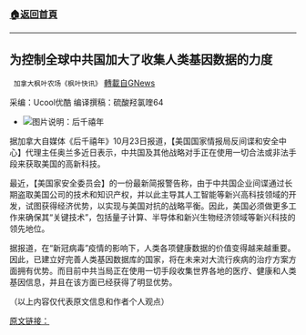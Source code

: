 ###  [:house:返回首頁](https://github.com/ourhimalayas/txt)
---


## 为控制全球中共国加大了收集人类基因数据的力度
` 加拿大枫叶农场《枫叶快讯》` [轉載自GNews](https://gnews.org/zh-hans/1617994/)

采编：Ucool优酷     编译撰稿：硫酸羟氯喹64

- ![](https://assets.gnews.org/wp-content/uploads/2021/10/a-9-edited.jpg)图片说明：后千禧年


据加拿大自媒体《后千禧年》10月23日报道，【美国国家情报局反间谍和安全中心】代理主任奥兰多近日表示，中共国及其他战略对手正在使用一切合法或非法手段来获取美国的高新科技。

最近，【美国家安全委员会】的一份最新简报警告称，由于中共国企业间谍通过长期盗取美国公司的技术和知识产权，并以此主导其人工智能等新兴高科技领域的开发，试图获得经济优势，以实现与美国对抗的战略平衡。因此，美国必须做更多工作来确保其“关键技术”，包括量子计算、半导体和新兴生物经济领域等新兴科技的领先地位。

据报道，在“新冠病毒”疫情的影响下，人类各项健康数据的价值变得越来越重要。因此，已建立好完善人类基因数据库的国家，将在未来对大流行疾病的治疗方案方面拥有优势。而目前中共当局正在使用一切手段收集世界各地的医疗、健康和人类基因信息，并且在该方面已经获得了明显优势。

（以上内容仅代表原文信息和作者个人观点）

[原文链接：](https://thepostmillennial.com/china-ramping-up-efforts-to-collect-genetic-data)
